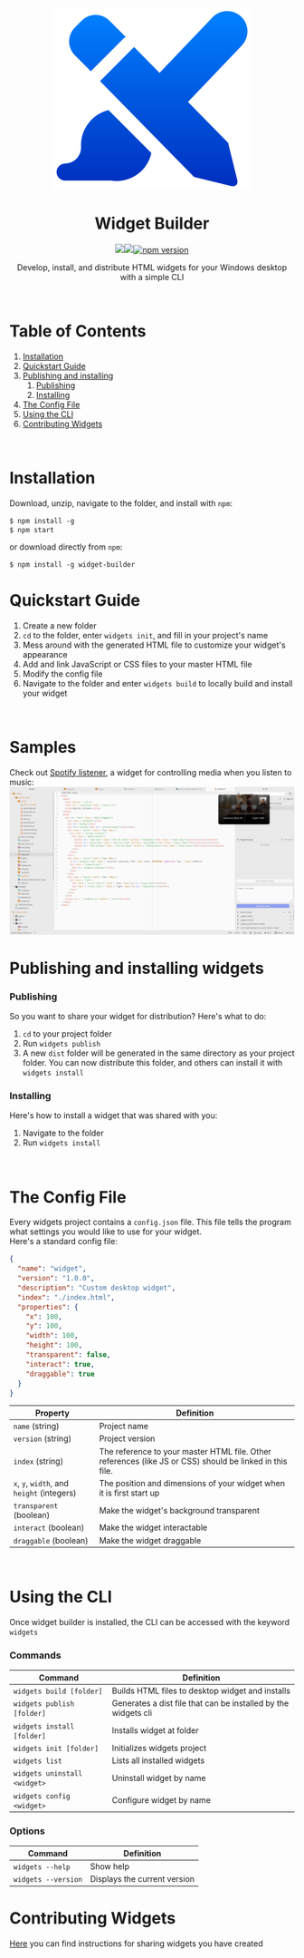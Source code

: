 <div align = "center">
  <img src = "icon.svg" />
  <h1>Widget Builder</h1>
  <img src = "https://github.com/underpig1/widget-builder/actions/workflows/test.yml/badge.svg" /><img src = "https://github.com/underpig1/widget-builder/actions/workflows/publish.yml/badge.svg" /><a href = "https://badge.fury.io/js/widget-builder"><img src = "https://badge.fury.io/js/widget-builder.svg" alt = "npm version" height = "18"></a>
  <p>Develop, install, and distribute HTML widgets for your Windows desktop with a simple CLI</p>
</div>
<br />

# Table of Contents
1. [Installation](#installation)
2. [Quickstart Guide](#quickstart-guide)
3. [Publishing and installing](#publishing-and-installing-widgets)
   1. [Publishing](#publishing)
   2. [Installing](#installing)
3. [The Config File](#the-config-file)
4. [Using the CLI](#using-the-cli)
5. [Contributing Widgets](#contributing-widgets)

<br />

# Installation
Download, unzip, navigate to the folder, and install with `npm`:
```
$ npm install -g
$ npm start
```
or download directly from `npm`:
```
$ npm install -g widget-builder
```

# Quickstart Guide
1) Create a new folder
2) `cd` to the folder, enter `widgets init`, and fill in your project's name
3) Mess around with the generated HTML file to customize your widget's appearance
4) Add and link JavaScript or CSS files to your master HTML file
5) Modify the config file
6) Navigate to the folder and enter `widgets build` to locally build and install your widget

<br />

# Samples
Check out [Spotify listener](widgets/spotify-listener/media/preview.png), a widget for controlling media when you listen to music:
![Spotify listener](widgets/spotify-listener/media/preview.png)

# Publishing and installing widgets
### Publishing
So you want to share your widget for distribution? Here's what to do:
1) `cd` to your project folder
2) Run `widgets publish`
3) A new `dist` folder will be generated in the same directory as your project folder. You can now distribute this folder, and others can install it with `widgets install`

### Installing
Here's how to install a widget that was shared with you:
1) Navigate to the folder
2) Run `widgets install`

<br />

# The Config File
Every widgets project contains a `config.json` file. This file tells the program what settings you would like to use for your widget.<br />
Here's a standard config file:
```json
{
  "name": "widget",
  "version": "1.0.0",
  "description": "Custom desktop widget",
  "index": "./index.html",
  "properties": {
    "x": 100,
    "y": 100,
    "width": 100,
    "height": 100,
    "transparent": false,
    "interact": true,
    "draggable": true
  }
}
```
| Property | Definition |
| ---- | ---- |
| `name` (string) | Project name |
| `version` (string) | Project version |
| `index` (string) | The reference to your master HTML file. Other references (like JS or CSS) should be linked in this file. |
| `x`, `y`, `width`, and `height` (integers) | The position and dimensions of your widget when it is first start up |
| `transparent` (boolean) | Make the widget's background transparent |
| `interact` (boolean) | Make the widget interactable |
| `draggable` (boolean) | Make the widget draggable |

<br />

# Using the CLI
Once widget builder is installed, the CLI can be accessed with the keyword `widgets`

### Commands
| Command | Definition |
| ---- | ---- |
| `widgets build [folder]`     | Builds HTML files to desktop widget and installs |
| `widgets publish [folder]`   | Generates a dist file that can be installed by the widgets cli |
| `widgets install [folder]`   | Installs widget at folder |
| `widgets init [folder]`      | Initializes widgets project |
| `widgets list`               | Lists all installed widgets |
| `widgets uninstall <widget>` | Uninstall widget by name |
| `widgets config <widget>` | Configure widget by name |

### Options
| Command | Definition |
| ---- | ---- |
| `widgets --help`     | Show help |
| `widgets --version`   | Displays the current version |

# Contributing Widgets
[Here](widgets/README.md) you can find instructions for sharing widgets you have created
